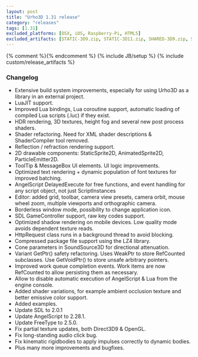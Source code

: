 ```yaml
---
layout: post
title: "Urho3D 1.31 release"
category: "releases"
tags: [1.31]
excluded_platforms: [OSX, iOS, Raspberry-Pi, HTML5]
excluded_artifacts: [STATIC-3D9.zip, STATIC-3D11.zip, SHARED-3D9.zip, SHARED-3D11.zip, STATIC-IA.tar.gz, SHARED-IA.tar.gz]
---
```

{% comment %}<!-- Release 1.31 did not include binary packages for the above platforms and artifact variants -->{% endcomment %}
{% include JB/setup %}
{% include custom/release_artifacts %}

### Changelog
- Extensive build system improvements, especially for using Urho3D as a library in an external project.
- LuaJIT support.
- Improved Lua bindings, Lua coroutine support, automatic loading of compiled Lua scripts (.luc) if they exist.
- HDR rendering, 3D textures, height fog and several new post process shaders.
- Shader refactoring. Need for XML shader descriptions & ShaderCompiler tool removed.
- Reflection / refraction rendering support.
- 2D drawable components: StaticSprite2D, AnimatedSprite2D, ParticleEmitter2D.
- ToolTip & MessageBox UI elements. UI logic improvements.
- Optimized text rendering + dynamic population of font textures for improved batching.
- AngelScript DelayedExecute for free functions, and event handling for any script object, not just ScriptInstances
- Editor: added grid, toolbar, camera view presets, camera orbit, mouse wheel zoom, multiple viewports and orthographic camera.
- Borderless window mode, possibility to change application icon.
- SDL GameController support, raw key codes support.
- Optimized shadow rendering on mobile devices. Low quality mode avoids dependent texture reads.
- HttpRequest class runs in a background thread to avoid blocking.
- Compressed package file support using the LZ4 library.
- Cone parameters in SoundSource3D for directional attenuation.
- Variant GetPtr() safety refactoring. Uses WeakPtr to store RefCounted subclasses. Use GetVoidPtr() to store unsafe arbitrary pointers.
- Improved work queue completion events. Work items are now RefCounted to allow persisting them as necessary.
- Allow to disable automatic execution of AngelScript & Lua from the engine console.
- Added shader variations, for example ambient occlusion texture and better emissive color support.
- Added examples.
- Update SDL to 2.0.1
- Update AngelScript to 2.28.1.
- Update FreeType to 2.5.0.
- Fix partial texture updates, both Direct3D9 & OpenGL.
- Fix long-standing audio click bug.
- Fix kinematic rigidbodies to apply impulses correctly to dynamic bodies.
- Plus many more improvements and bugfixes.
